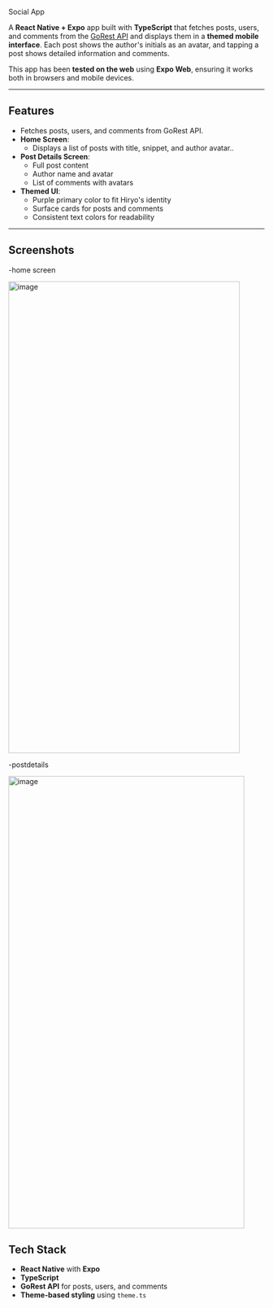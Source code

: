 Social App

A **React Native + Expo** app built with **TypeScript** that fetches posts, users, and comments from the [GoRest API](https://gorest.co.in/) and displays them in a **themed mobile interface**. Each post shows the author's initials as an avatar, and tapping a post shows detailed information and comments.

This app has been **tested on the web** using **Expo Web**, ensuring it works both in browsers and mobile devices.

---

## Features

- Fetches posts, users, and comments from GoRest API.
- **Home Screen**:
  - Displays a list of posts with title, snippet, and author avatar..
- **Post Details Screen**:
  - Full post content
  - Author name and avatar
  - List of comments with avatars
- **Themed UI**:
  - Purple primary color to fit Hiryo's identity
  - Surface cards for posts and comments
  - Consistent text colors for readability

---

## Screenshots
-home screen

<img width="455" height="928" alt="image" src="https://github.com/user-attachments/assets/2352d0bf-a3af-4a62-83d1-81993619bef8" />




-postdetails


<img width="464" height="890" alt="image" src="https://github.com/user-attachments/assets/fb68139e-edb1-41e8-aa7b-b74dc3c0601c" />



## Tech Stack

- **React Native** with **Expo**
- **TypeScript**
- **GoRest API** for posts, users, and comments
- **Theme-based styling** using `theme.ts`

